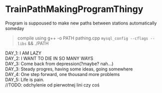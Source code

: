 # TrainPathMakingProgramThingy
Program is suppoused to make new paths between stations automatically someday </br>
> compile using g++ -o PATH pathing.cpp `mysql_config --cflags --libs` && ./PATH </br>

DAY_1: I AM LAZY</br>
DAY_2: I WANT TO DIE IN SO MANY WAYS</br>
DAY_3: Come back from depression(?maybe? nah...)</br>
DAY_3: Steady progres, having some ideas, going somewhere</br>
DAY_4: One step forward, one thousand more problems</br>
DAY_5: Life is pain.</br>
//TODO: odchylenie od pierwotnej lini czy coś